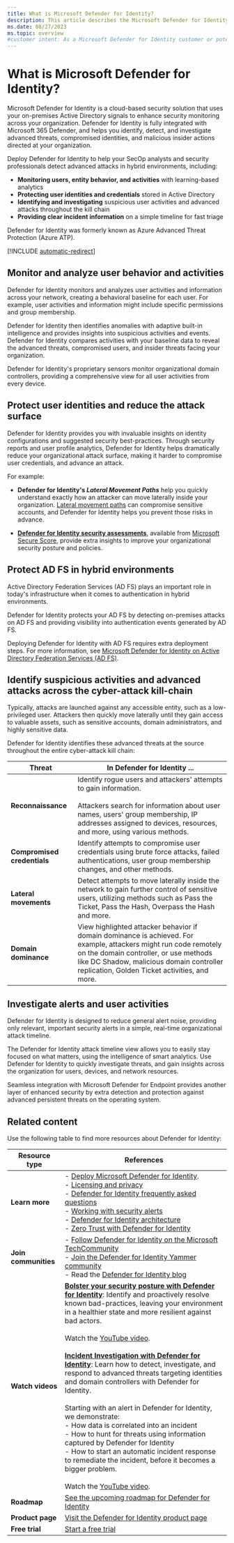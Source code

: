 ```yaml
---
title: What is Microsoft Defender for Identity?
description: This article describes the Microsoft Defender for Identity service and the sorts of suspicious activities Defender for Identity can detect.
ms.date: 08/27/2023
ms.topic: overview
#customer intent: As a Microsoft Defender for Identity customer or potential customer, I want to understand the main use case scenarios for Defender for Identity so that I can best use my Microsoft 365 Defender deployment.
---
```


# What is Microsoft Defender for Identity?

Microsoft Defender for Identity is a cloud-based security solution that uses your on-premises Active Directory signals to enhance security monitoring across your organization. Defender for Identity is fully integrated with Microsoft 365 Defender, and helps you identify, detect, and investigate advanced threats, compromised identities, and malicious insider actions directed at your organization.

Deploy Defender for Identity to help your SecOp analysts and security professionals detect advanced attacks in hybrid environments, including:

- **Monitoring users, entity behavior, and activities** with learning-based analytics
- **Protecting user identities and credentials** stored in Active Directory
- **Identifying and investigating** suspicious user activities and advanced attacks throughout the kill chain
- **Providing clear incident information** on a simple timeline for fast triage

Defender for Identity was formerly known as Azure Advanced Threat Protection (Azure ATP).

[!INCLUDE [automatic-redirect](../includes/automatic-redirect.md)]

## Monitor and analyze user behavior and activities

Defender for Identity monitors and analyzes user activities and information across your network, creating a behavioral baseline for each user. For example, user activities and information might include specific permissions and group membership.

Defender for Identity then identifies anomalies with adaptive built-in intelligence and provides insights into suspicious activities and events. Defender for Identity compares activities with your baseline data to reveal the advanced threats, compromised users, and insider threats facing your organization.

Defender for Identity's proprietary sensors monitor organizational domain controllers, providing a comprehensive view for all user activities from every device.

## Protect user identities and reduce the attack surface

Defender for Identity provides you with invaluable insights on identity configurations and suggested security best-practices. Through security reports and user profile analytics, Defender for Identity helps dramatically reduce your organizational attack surface, making it harder to compromise user credentials, and advance an attack.

For example:

- **Defender for Identity's *Lateral Movement Paths*** help you quickly understand exactly how an attacker can move laterally inside your organization. [Lateral movement paths](understand-lateral-movement-paths.md) can compromise sensitive accounts, and Defender for Identity helps you prevent those risks in advance.

- **[Defender for Identity security assessments](security-assessment.md)**, available from [Microsoft Secure Score](/microsoft-365/security/defender/microsoft-secure-score), provide extra insights to improve your organizational security posture and policies.

## Protect AD FS in hybrid environments

Active Directory Federation Services (AD FS) plays an important role in today's infrastructure when it comes to authentication in hybrid environments.

Defender for Identity protects your AD FS by detecting on-premises attacks on AD FS and providing visibility into authentication events generated by AD FS.

Deploying Defender for Identity with AD FS requires extra deployment steps. For more information, see [Microsoft Defender for Identity on Active Directory Federation Services (AD FS)](active-directory-federation-services.md).

## Identify suspicious activities and advanced attacks across the cyber-attack kill-chain

Typically, attacks are launched against any accessible entity, such as a low-privileged user. Attackers then quickly move laterally until they gain access to valuable assets, such as sensitive accounts, domain administrators, and highly sensitive data.

Defender for Identity identifies these advanced threats at the source throughout the entire cyber-attack kill chain:

|Threat  |In Defender for Identity ...  |
|---------|---------|
|**Reconnaissance**     |     Identify rogue users and attackers' attempts to gain information. <br><br>Attackers search for information about user names, users' group membership, IP addresses assigned to devices, resources, and more, using various methods.    |
|**Compromised credentials**     |   Identify attempts to compromise user credentials using brute force attacks, failed authentications, user group membership changes, and other methods.      |
|**Lateral movements**     |  Detect attempts to move laterally inside the network to gain further control of sensitive users, utilizing methods such as Pass the Ticket, Pass the Hash, Overpass the Hash and more.       |
|**Domain dominance**     |   View highlighted attacker behavior if domain dominance is achieved. For example, attackers might run code remotely on the domain controller, or use methods like DC Shadow, malicious domain controller replication, Golden Ticket activities, and more.      |


## Investigate alerts and user activities

Defender for Identity is designed to reduce general alert noise, providing only relevant, important security alerts in a simple, real-time organizational attack timeline. 

The Defender for Identity attack timeline view allows you to easily stay focused on what matters, using the intelligence of smart analytics. Use Defender for Identity to quickly investigate threats, and gain insights across the organization for users, devices, and network resources.

Seamless integration with Microsoft Defender for Endpoint provides another layer of enhanced security by extra detection and protection against advanced persistent threats on the operating system.

## Related content

Use the following table to find more resources about Defender for Identity:

|Resource type  |References |
|---------|---------|
|**Learn more**     |   - [Deploy Microsoft Defender for Identity](deploy-defender-identity.md).  <br> - [Licensing and privacy](/defender-for-identity/technical-faq#licensing-and-privacy) <br>- [Defender for Identity frequently asked questions](technical-faq.yml) <br>    - [Working with security alerts](/defender-for-identity/manage-security-alerts)<br>    - [Defender for Identity architecture](architecture.md)  <br>- [Zero Trust with Defender for Identity](zero-trust.md)     |
|**Join communities**     |     - [Follow Defender for Identity on the Microsoft TechCommunity](https://aka.ms/MDIcommunity "Defender for Identity on Microsoft Tech Community") <br>    - [Join the Defender for Identity Yammer community](https://www.yammer.com/azureadvisors/#/threads/inGroup?type=in_group&feedId=9386893 "Defender for Identity Yammer community")<br>    - Read the [Defender for Identity blog](https://techcommunity.microsoft.com/t5/security-compliance-and-identity/bg-p/MicrosoftSecurityandCompliance/label-name/Microsoft%20Defender%20for%20Identity)        |
|**Watch videos**     |      **[Bolster your security posture with Defender for Identity](<https://techcommunity.microsoft.com/t5/video-hub/bolster-your-security-posture-with-microsoft-defender-for/m-p/1698841>)**: Identify and proactively resolve known bad-practices, leaving your environment in a healthier state and more resilient against bad actors. <br><br>Watch the [YouTube video](https://youtu.be/nx5rrxVuRTk). <br><br>    **[Incident Investigation with Defender for Identity](<https://techcommunity.microsoft.com/t5/video-hub/incident-investigation-with-microsoft-defender-for-identity/m-p/1698840>)**: Learn how to detect, investigate, and respond to advanced threats targeting identities and domain controllers with Defender for Identity. <br><br>Starting with an alert in Defender for Identity, we demonstrate: <br>- How data is correlated into an incident <br>- How to hunt for threats using information captured by Defender for Identity<br>- How to start an automatic incident response to remediate the incident, before it becomes a bigger problem. <br><br>Watch the [YouTube video](https://youtu.be/geWU4It6S48).       |
| **Roadmap** | [See the upcoming roadmap for Defender for Identity](https://www.microsoft.com/microsoft-365/roadmap?filters=Microsoft%20Defender%20for%20Identity) |
| **Product page** |[Visit the Defender for Identity product page](https://www.microsoft.com/microsoft-365/security/identity-defender "Defender for Identity product page") |
| **Free trial** | [Start a free trial](https://signup.microsoft.com/Signup?OfferId=87dd2714-d452-48a0-a809-d2f58c4f68b7&ali=1 "Enterprise Mobility + Security E5") |
